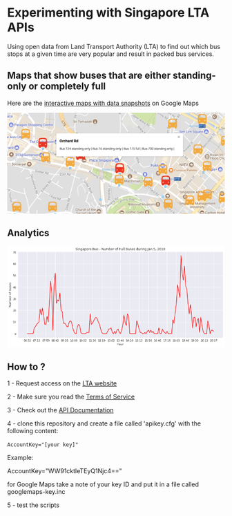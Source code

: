 # Experimenting with Singapore LTA APIs

Using open data from Land Transport Authority (LTA) to find out which bus stops at a given time are very popular and result in packed bus services.

## Maps that show buses that are either standing-only or completely full

Here are the [interactive maps with data snapshots](http://lta.sotong.io/maps/) on Google Maps

![sample](https://raw.githubusercontent.com/u1i/Singapore-LTA-API/master/sample-map.png)

## Analytics

![](https://raw.githubusercontent.com/u1i/Singapore-LTA-API/master/analysis/SG-20180105.png)

## How to ?

1 - Request access on the [LTA website](https://www.mytransport.sg/content/mytransport/home/dataMall.html)

2 - Make sure you read the [Terms of Service](https://www.mytransport.sg/content/mytransport/home/dataMall/apitermsofservice.html)

3 - Check out the [API Documentation](https://www.mytransport.sg/content/dam/mytransport/DataMall_StaticData/LTA_DataMall_API_User_Guide.pdf)

4 - clone this repository and create a file called 'apikey.cfg' with the following content:

`AccountKey="[your key]"`

Example:

AccountKey="WW91cktleTEyQ1Njc4=="

for Google Maps take a note of your key ID and put it in a file called googlemaps-key.inc

5 - test the scripts

